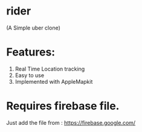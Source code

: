 # rider
(A Simple uber clone)
# Features:
1. Real Time Location tracking
2. Easy to use 
3. Implemented with AppleMapkit

# Requires firebase file.
Just add the file from : 
https://firebase.google.com/
